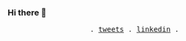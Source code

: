 ### Hi there 👋

<p align="center">
  <samp>
    .
    <a href="https://twitter.com/Mohamme38654226">tweets</a> .
    <a href="https://www.linkedin.com/in/mohamed-mostafa-elrefai-2324521a6/">linkedin</a> .
  </samp>
</p>
